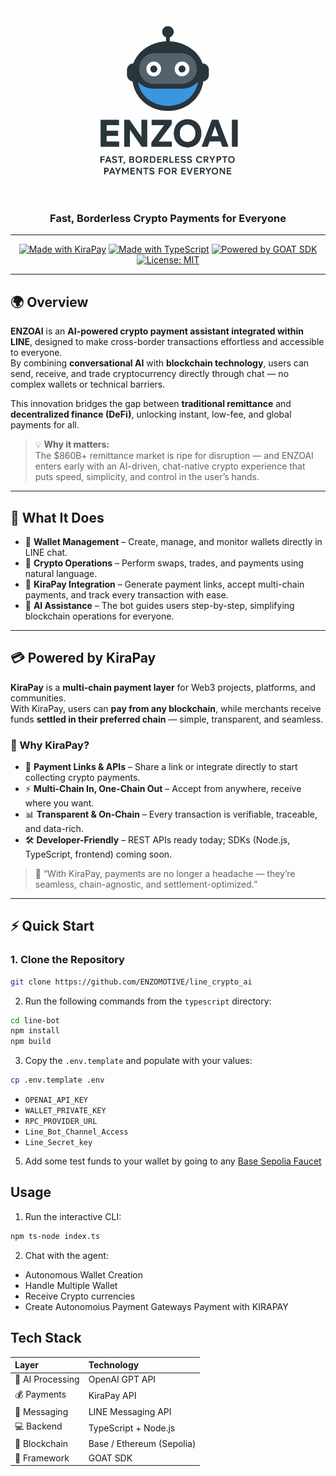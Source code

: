 <div align="center">



<img src="./line-bot/public/TeamLogo.png" alt="ENZOAI Logo" width="300"/>


### Fast, Borderless Crypto Payments for Everyone  

---

[![Made with KiraPay](https://img.shields.io/badge/Made%20with-KiraPay-FF69B4?style=flat&logo=bitcoin&logoColor=white)](https://kirapay.io)
[![Made with TypeScript](https://img.shields.io/badge/Made%20with-TypeScript-3178C6?style=flat&logo=typescript&logoColor=white)](https://www.typescriptlang.org/)
[![Powered by GOAT SDK](https://img.shields.io/badge/Powered%20by-GOAT%20SDK-8A2BE2?style=flat&logoColor=white)](https://docs.goat-sdk.com/)
[![License: MIT](https://img.shields.io/badge/License-MIT-green.svg)](LICENSE)

---

</div>

## 🌍 Overview  

**ENZOAI** is an **AI-powered crypto payment assistant integrated within LINE**, designed to make cross-border transactions effortless and accessible to everyone.  
By combining **conversational AI** with **blockchain technology**, users can send, receive, and trade cryptocurrency directly through chat — no complex wallets or technical barriers.  

This innovation bridges the gap between **traditional remittance** and **decentralized finance (DeFi)**, unlocking instant, low-fee, and global payments for all.  

> 💡 **Why it matters:**  
> The $860B+ remittance market is ripe for disruption — and ENZOAI enters early with an AI-driven, chat-native crypto experience that puts speed, simplicity, and control in the user’s hands.

---

## 🧩 What It Does

- 🏦 **Wallet Management** – Create, manage, and monitor wallets directly in LINE chat.  
- 💱 **Crypto Operations** – Perform swaps, trades, and payments using natural language.  
- 🔗 **KiraPay Integration** – Generate payment links, accept multi-chain payments, and track every transaction with ease.  
- 🤖 **AI Assistance** – The bot guides users step-by-step, simplifying blockchain operations for everyone.  

---

## 💳 Powered by KiraPay

**KiraPay** is a **multi-chain payment layer** for Web3 projects, platforms, and communities.  
With KiraPay, users can **pay from any blockchain**, while merchants receive funds **settled in their preferred chain** — simple, transparent, and seamless.  

### 🚀 Why KiraPay?

- 🔗 **Payment Links & APIs** – Share a link or integrate directly to start collecting crypto payments.  
- ⚡ **Multi-Chain In, One-Chain Out** – Accept from anywhere, receive where you want.  
- 📊 **Transparent & On-Chain** – Every transaction is verifiable, traceable, and data-rich.  
- 🛠 **Developer-Friendly** – REST APIs ready today; SDKs (Node.js, TypeScript, frontend) coming soon.  

> 💬 “With KiraPay, payments are no longer a headache — they’re seamless, chain-agnostic, and settlement-optimized.”

---

## ⚡ Quick Start  

### 1. Clone the Repository  
```bash
git clone https://github.com/ENZOMOTIVE/line_crypto_ai
```



2. Run the following commands from the `typescript` directory:
```bash
cd line-bot
npm install
npm build
```



3. Copy the `.env.template` and populate with your values:
```bash
cp .env.template .env
```
- `OPENAI_API_KEY`
- `WALLET_PRIVATE_KEY`
- `RPC_PROVIDER_URL`
- `Line_Bot_Channel_Access`
- `Line_Secret_key`

5. Add some test funds to your wallet by going to any [Base Sepolia Faucet](https://www.alchemy.com/faucets/base-sepolia)

## Usage
1. Run the interactive CLI:
```bash
npm ts-node index.ts
```

2. Chat with the agent:
- Autonomous Wallet Creation
- Handle Multiple Wallet
- Receive Crypto currencies
- Create Autonomoius Payment Gateways Payment with KIRAPAY


## Tech Stack
| Layer            | Technology                |
| :--------------- | :------------------------ |
| 🤖 AI Processing | OpenAI GPT API            |
| 💰 Payments      | KiraPay API               |
| 💬 Messaging     | LINE Messaging API        |
| 💻 Backend       | TypeScript + Node.js      |
| 🔗 Blockchain    | Base / Ethereum (Sepolia) |
| 🧠 Framework     | GOAT SDK                  |


